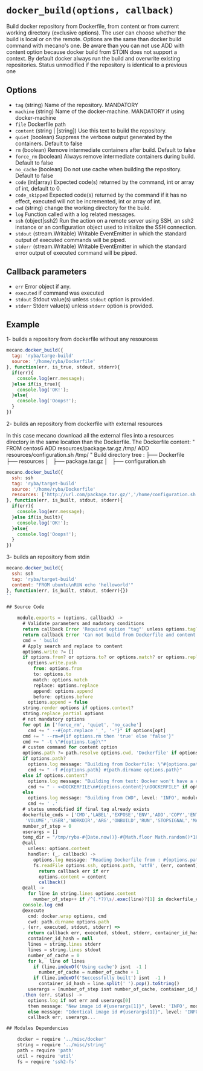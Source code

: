 
# `docker_build(options, callback)`

Build docker repository from Dockerfile, from content or from current working
directory (exclusive options).
The user can choose whether the build is local or on the remote.
Options are the same than docker build command with mecano's one.
Be aware than you can not use ADD with content option because docker build
from STDIN does not support a context.
By default docker always run the build and overwrite existing repositories.
Status unmodified if the repository is identical to a previous one

## Options

*   `tag` (string)
    Name of the repository. MANDATORY
*   `machine` (string)
    Name of the docker-machine. MANDATORY if using docker-machine
*   `file`
    Dockerfile path
*   `content` (string | [string])
    Use this text to build the repository.
*   `quiet` (boolean)
    Suppress the verbose output generated by the containers. Default to false
*   `rm` (boolean)
    Remove intermediate containers after build. Default to false
*   `force_rm` (boolean)
    Always remove intermediate containers during build. Default to false
*   `no_cache` (boolean)
    Do not use cache when building the repository. Default to false
*   `code`   (int|array)
    Expected code(s) returned by the command, int or array of int, default to 0.
*   `code_skipped`
    Expected code(s) returned by the command if it has no effect, executed will
    not be incremented, int or array of int.
*   `cwd` (string)
    change the working directory for the build.
*   `log`
    Function called with a log related messages.
*   `ssh` (object|ssh2)
    Run the action on a remote server using SSH, an ssh2 instance or an
    configuration object used to initialize the SSH connection.
*   `stdout` (stream.Writable)
    Writable EventEmitter in which the standard output of executed commands will
    be piped.
*   `stderr` (stream.Writable)
    Writable EventEmitter in which the standard error output of executed command
    will be piped.

## Callback parameters

*   `err`
    Error object if any.
*   `executed`
    if command was executed
*   `stdout`
    Stdout value(s) unless `stdout` option is provided.
*   `stderr`
    Stderr value(s) unless `stderr` option is provided.

## Example

1- builds a repository from dockerfile without any resourcess

```javascript
mecano.docker_build({
  tag: 'ryba/targe-build'
  source: '/home/ryba/Dockerfile'
}, function(err, is_true, stdout, stderr){
  if(err){
    console.log(err.message);
  }else if(is_true){
    console.log('OK!');
  }else{
    console.log('Ooops!');
  }
})
```

2- builds an repository from dockerfile with external resources

In this case mecano download all the external files into a resources directory in the same location
than the Dockerfile.
The Dockerfile content:   "
                            FROM centos6
                            ADD resources/package.tar.gz /tmp/
                            ADD resources/configuration.sh /tmp/
                          "
Build directory tree :
                          ├── Dockerfile
                          ├── resources
                          │   ├── package.tar.gz
                          │   ├── configuration.sh

```javascript
mecano.docker_build({
  ssh: ssh
  tag: 'ryba/target-build'
  source: '/home/ryba/Dockerfile'
  resources: ['http://url.com/package.tar.gz/','/home/configuration.sh']
}, function(err, is_built, stdout, stderr){
  if(err){
    console.log(err.message);
  }else if(is_built){
    console.log('OK!');
  }else{
    console.log('Ooops!');
  }
})
```

3- builds an repository from stdin

```javascript
mecano.docker_build({
  ssh: ssh
  tag: 'ryba/target-build'
  content: "FROM ubuntu\nRUN echo 'helloworld'"
}, function(err, is_built, stdout, stderr){})
``

## Source Code

    module.exports = (options, callback) ->
      # Validate parameters and madatory conditions
      return callback Error 'Required option "tag"' unless options.tag?
      return callback Error 'Can not build from Dockerfile and content' if options.content? and options.path?
      cmd = ' build '
      # Apply search and replace to content
      options.write ?= []
      if options.from? or options.to? or options.match? or options.replace? or options.before?
        options.write.push
          from: options.from
          to: options.to
          match: options.match
          replace: options.replace
          append: options.append
          before: options.before
        options.append = false
      string.render options if options.context?
      string.replace_partial options
      # not mandatory options
      for opt in ['force_rm', 'quiet', 'no_cache']
        cmd += " --#{opt.replace '_', '-'}" if options[opt]
      cmd += " --rm=#{if options.rm then 'true' else 'false'}"
      cmd += " -t \"#{options.tag}\""
      # custom command for content option
      options.path ?= path.resolve options.cwd, 'Dockerfile' if options.cwd
      if options.path?
        options.log message: "Building from Dockerfile: \"#{options.path}\"", level: 'INFO', module: 'mecano/docker/build'
        cmd += " -f #{options.path} #{path.dirname options.path}"
      else if options.content?
        options.log message: "Building from text: Docker won't have a context. ADD/COPY not working", level: 'WARN', module: 'mecano/docker/build'
        cmd += " - <<DOCKERFILE\n#{options.content}\nDOCKERFILE" if options.content?
      else
        options.log message: "Building from CWD", level: 'INFO', module: 'mecano/docker/build'
        cmd += ' .'
      # status unmodified if final tag already exists
      dockerfile_cmds = ['CMD','LABEL','EXPOSE','ENV','ADD','COPY','ENTRYPOINT',
       'VOLUME','USER','WORKDIR','ARG','ONBUILD','RUN','STOPSIGNAL','MAINTAINER']
      number_of_step = 0
      userargs = []
      temp_dir = "/tmp/ryba-#{Date.now()}-#{Math.floor Math.random()*1000}"
      @call
        unless: options.content
        handler: (_, callback) ->
          options.log message: "Reading Dockerfile from : #{options.path}", level: 'INFO', module: 'mecano/lib/build'
          fs.readFile options.ssh, options.path, 'utf8', (err, content) ->
            return callback err if err
            options.content = content
            callback()
      @call ->
        for line in string.lines options.content
          number_of_step++ if /^(.*?)\s/.exec(line)?[1] in dockerfile_cmds
      console.log cmd
      @execute
        cmd: docker.wrap options, cmd
        cwd: path.dirname options.path
      , (err, executed, stdout, stderr) =>
        return callback err, executed, stdout, stderr, container_id_hash if err
        container_id_hash = null
        lines = string.lines stderr
        lines = string.lines stdout
        number_of_cache = 0
        for k,  line of lines
          if (line.indexOf('Using cache') isnt  -1 )
            number_of_cache = number_of_cache + 1
          if (line.indexOf('Successfully built') isnt  -1 )
            container_id_hash = line.split(' ').pop().toString()
        userargs = [number_of_step isnt number_of_cache, container_id_hash, stdout, stderr]
      .then (err, status) ->
        options.log if not err and userargs[0]
        then message: "New image id #{userargs[1]}", level: 'INFO', module: 'mecano/lib/docker/build' 
        else message: "Identical image id #{userargs[1]}", level: 'INFO', module: 'mecano/lib/docker/build'
        callback err, userargs...

## Modules Dependencies

    docker = require '../misc/docker'
    string = require '../misc/string'
    path = require 'path'
    util = require 'util'
    fs = require 'ssh2-fs'
